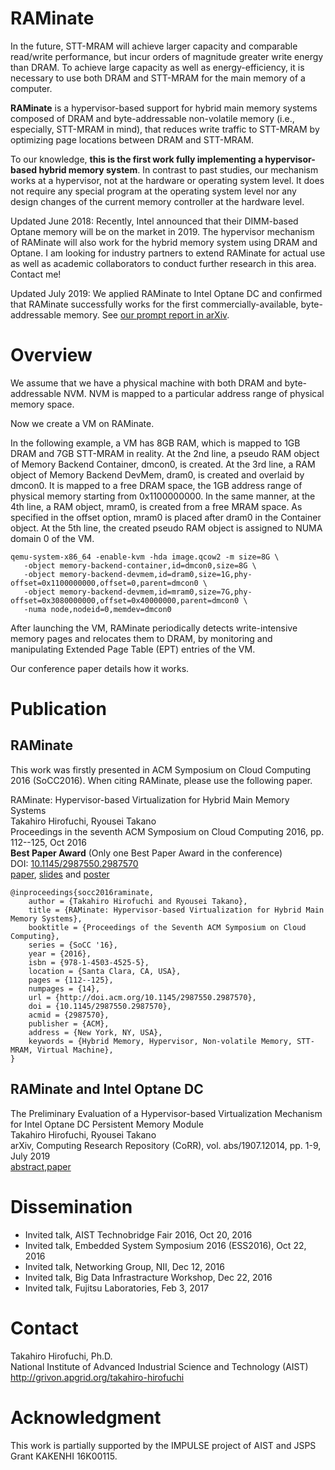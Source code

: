 # RAMinate

In the future, STT-MRAM will achieve larger capacity and comparable read/write
performance, but incur orders of magnitude greater write energy than DRAM. To
achieve large capacity as well as energy-efficiency, it is necessary to use
both DRAM and STT-MRAM for the main memory of a computer.

**RAMinate** is a hypervisor-based support for hybrid main memory systems composed
of DRAM and byte-addressable non-volatile memory (i.e., especially, STT-MRAM in
mind), that reduces write traffic to STT-MRAM by optimizing page locations between
DRAM and STT-MRAM.

To our knowledge, **this is the first work fully implementing a hypervisor-based
hybrid memory system**.
In contrast to past studies, our mechanism works at a hypervisor, not at the
hardware or operating system level.  It does not require any special program at
the operating system level nor any design changes of the current memory
controller at the hardware level.


Updated June 2018:
Recently, Intel announced that their DIMM-based Optane memory will be on the market in 2019.
The hypervisor mechanism of RAMinate will also work for the hybrid memory system using DRAM and Optane.
I am looking for industry partners to extend RAMinate for actual use as well as academic collaborators to conduct further research in this area. Contact me!

Updated July 2019:
We applied RAMinate to Intel Optane DC and confirmed that RAMinate successfully works for the first commercially-available, byte-addressable memory. See [our prompt report in arXiv](https://arxiv.org/abs/1907.12014).




# Overview



We assume that we have a physical machine with both DRAM and byte-addressable NVM.
NVM is mapped to a particular address range of physical memory space.

Now we create a VM on RAMinate.

In the following example, a VM has 8GB RAM, which is mapped to 1GB DRAM and 7GB STT-MRAM in reality.
At the 2nd line, a pseudo RAM object of Memory Backend Container, dmcon0, is created.
At the 3rd line, a RAM object of Memory Backend DevMem, dram0, is created and overlaid by dmcon0.
It is mapped to a free DRAM space, the 1GB address range of physical memory starting from 0x1100000000.
In the same manner, at the 4th line, a RAM object, mram0, is created from a free MRAM space.
As specified in the offset option, mram0 is placed after dram0 in the Container object.
At the 5th line, the created pseudo RAM object is assigned to NUMA domain 0 of the VM.


```
qemu-system-x86_64 -enable-kvm -hda image.qcow2 -m size=8G \
   -object memory-backend-container,id=dmcon0,size=8G \
   -object memory-backend-devmem,id=dram0,size=1G,phy-offset=0x1100000000,offset=0,parent=dmcon0 \
   -object memory-backend-devmem,id=mram0,size=7G,phy-offset=0x3080000000,offset=0x40000000,parent=dmcon0 \
   -numa node,nodeid=0,memdev=dmcon0
```


After launching the VM, RAMinate periodically detects write-intensive memory
pages and relocates them to DRAM, by monitoring and manipulating Extended Page
Table (EPT) entries of the VM.

Our conference paper details how it works.


# Publication


## RAMinate

This work was firstly presented in ACM Symposium on Cloud Computing 2016 (SoCC2016).
When citing RAMinate, please use the following paper.

RAMinate: Hypervisor-based Virtualization for Hybrid Main Memory Systems  
Takahiro Hirofuchi, Ryousei Takano  
Proceedings in the seventh ACM Symposium on Cloud Computing 2016, pp. 112--125, Oct 2016  
**Best Paper Award** (Only one Best Paper Award in the conference)  
DOI: [10.1145/2987550.2987570](http://doi.acm.org/10.1145/2987550.2987570)  
[paper](assets/socc2016-raminate.pdf),
[slides](assets/socc2016-raminate-talk-slides.pdf) and [poster](assets/socc2016-raminate-poster.pdf)
```
@inproceedings{socc2016raminate,
	author = {Takahiro Hirofuchi and Ryousei Takano},
	title = {RAMinate: Hypervisor-based Virtualization for Hybrid Main Memory Systems},
	booktitle = {Proceedings of the Seventh ACM Symposium on Cloud Computing},
	series = {SoCC '16},
	year = {2016},
	isbn = {978-1-4503-4525-5},
	location = {Santa Clara, CA, USA},
	pages = {112--125},
	numpages = {14},
	url = {http://doi.acm.org/10.1145/2987550.2987570},
	doi = {10.1145/2987550.2987570},
	acmid = {2987570},
	publisher = {ACM},
	address = {New York, NY, USA},
	keywords = {Hybrid Memory, Hypervisor, Non-volatile Memory, STT-MRAM, Virtual Machine},
}
```

## RAMinate and Intel Optane DC

The Preliminary Evaluation of a Hypervisor-based Virtualization Mechanism for Intel Optane DC Persistent Memory Module  
Takahiro Hirofuchi, Ryousei Takano  
arXiv, Computing Research Repository (CoRR), vol. abs/1907.12014, pp. 1-9, July 2019  
[abstract](https://arxiv.org/abs/1907.12014),[paper](https://arxiv.org/pdf/1907.12014)



# Dissemination

- Invited talk, AIST Technobridge Fair 2016, Oct 20, 2016
- Invited talk, Embedded System Symposium 2016 (ESS2016), Oct 22, 2016
- Invited talk, Networking Group, NII, Dec 12, 2016
- Invited talk, Big Data Infrastracture Workshop, Dec 22, 2016
- Invited talk, Fujitsu Laboratories, Feb 3, 2017


# Contact

Takahiro Hirofuchi, Ph.D.  
National Institute of Advanced Industrial Science and Technology (AIST)  
http://grivon.apgrid.org/takahiro-hirofuchi


# Acknowledgment

This work is partially supported by the IMPULSE project of AIST and JSPS Grant KAKENHI 16K00115.
